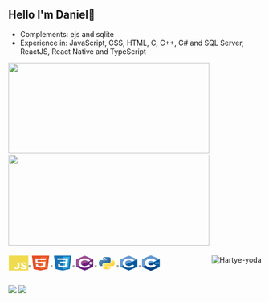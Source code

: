 ## Hello I'm Daniel👋

- Complements: ejs and sqlite
- Experience in: JavaScript, CSS, HTML, C, C++, C# and SQL Server, ReactJS, React Native and TypeScript

 <div>
  <a href="https://github.com/Hartye">
  <img height="180em" width="400em" src="https://github-readme-stats.vercel.app/api?username=Hartye&show_icons=true&theme=shades-of-purple&include_all_commits=true&count_private=true"/>
  <img height="180em" width="400em" src="https://github-readme-stats.vercel.app/api/top-langs/?username=Hartye&layout=compact&langs_count=7&theme=shades-of-purple"/>
</div>
<div style="display: inline_block"><br>
  <img align="center" alt="Hartye-Js" height="30" width="40" src="https://raw.githubusercontent.com/devicons/devicon/master/icons/javascript/javascript-plain.svg">
  <img align="center" alt="Hartye-HTML" height="30" width="40" src="https://raw.githubusercontent.com/devicons/devicon/master/icons/html5/html5-original.svg">
  <img align="center" alt="Hartye-CSS" height="30" width="40" src="https://raw.githubusercontent.com/devicons/devicon/master/icons/css3/css3-original.svg">
 <img align="center" alt="Hartye-CSharp" height="30" width="40" src="https://raw.githubusercontent.com/devicons/devicon/master/icons/csharp/csharp-original.svg">
 <img align="center" alt="Hartye-Python" height="30" width="40" src="https://raw.githubusercontent.com/devicons/devicon/master/icons/python/python-original.svg">
 <img align="center" alt="Hartye-C" height="30" width="40" src="https://raw.githubusercontent.com/devicons/devicon/master/icons/c/c-original.svg">
 <img align="center" alt="Hartye-C" height="30" width="40" src="https://raw.githubusercontent.com/devicons/devicon/master/icons/cplusplus/cplusplus-original.svg">
  <img align="right" alt="Hartye-yoda" src="https://media.giphy.com/media/IrFXuMudsPqbMF4FrY/giphy.gif?cid=790b7611f7964df80671af90a1a9986078c45e8e7ae34d2b&rid=giphy.gif&ct=g">
</div>
  
##
  
<div> 
  <a href = "mailto:hartye.lilith@gmail.com"><img src="https://img.shields.io/badge/-Gmail-%23333?style=for-the-badge&logo=gmail&logoColor=white" target="_blank"></a>
  <a href="https://www.linkedin.com/in/carlos-santos-274a55219/" target="_blank"><img src="https://img.shields.io/badge/-LinkedIn-%230077B5?style=for-the-badge&logo=linkedin&logoColor=white" target="_blank"></a>
</div>
